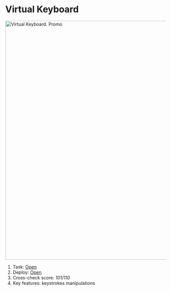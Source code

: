 # Virtual Keyboard

<img src="https://user-images.githubusercontent.com/42908323/167500895-91b9d04c-d874-43d3-8806-6d1e194c00c1.png" alt="Virtual Keyboard. Promo" width="750">

1. Task: [Open](https://github.com/rolling-scopes-school/tasks/blob/master/tasks/virtual-keyboard/virtual-keyboard-en.md#rss-virtual-keyboard) 
2. Deploy: [Open](https://ablbsk.github.io/rs-school-jsfe/05-virtual-keyboard/index.html)
3. Cross-check score: _101/110_
4. Key features: keystrokes manipulations 
